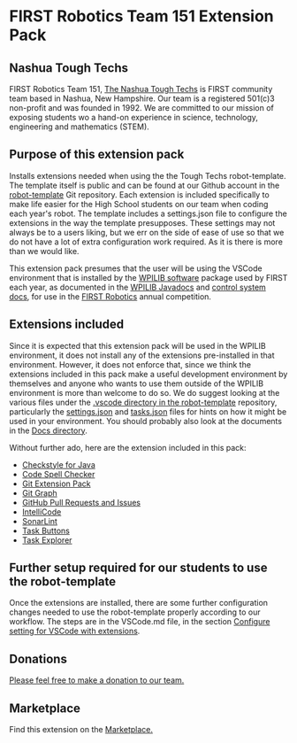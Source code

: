 # FIRST Robotics Team 151 Extension Pack

## Nashua Tough Techs

FIRST Robotics Team 151, [The Nashua Tough Techs](https://nashua151.org/wp/) is FIRST community team based in Nashua, New Hampshire. Our team is a registered 501(c)3 non-profit and was founded in 1992. We are committed to our mission of exposing students wo a hand-on experience in science, technology, engineering and mathematics (STEM).

## Purpose of this extension pack

Installs extensions needed when using the the Tough Techs robot-template. The template itself is public and can be found at our Github account in the [robot-template](https://github.com/ToughTechs151/robot-template) Git repository. Each extension is included specifically to make life easier for the High School students on our team when coding each year's robot. The template includes a settings.json file to configure the extensions in the way the template presupposes. These settings may not always be to a users liking, but we err on the side of ease of use so that we do not have a lot of extra configuration work required. As it is there is more than we would like.

This extension pack presumes that the user will be using the VSCode environment that is installed by the [WPILIB software](https://github.com/wpilibsuite/allwpilib/releases) package used by FIRST each year, as documented in the [WPILIB Javadocs](https://github.wpilib.org/allwpilib/docs/release/java/index.html) and [control system docs](https://docs.wpilib.org/en/stable/), for use in the [FIRST Robotics](https://www.firstinspires.org/robotics/frc) annual competition.

## Extensions included

Since it is expected that this extension pack will be used in the WPILIB environment, it does not install any of the extensions pre-installed in that environment. However, it does not enforce that, since we think the extensions included in this pack make a useful development environment by themselves and anyone who wants to use them outside of the WPILIB environment is more than welcome to do so. We do suggest looking at the various files under the [.vscode directory in the robot-template](https://github.com/ToughTechs151/robot-template/tree/main/.vscode) repository, particularly the [settings.json](https://github.com/ToughTechs151/robot-template/blob/main/.vscode/settings.json) and [tasks.json](https://github.com/ToughTechs151/robot-template/blob/main/.vscode/tasks.json) files for hints on how it might be used in your environment. You should probably also look at the documents in the [Docs directory](https://github.com/ToughTechs151/robot-template/tree/main/Docs).

Without further ado, here are the extension included in this pack:
* [Checkstyle for Java](https://marketplace.visualstudio.com/items?itemName=shengchen.vscode-checkstyle)
* [Code Spell Checker](https://marketplace.visualstudio.com/items?itemName=streetsidesoftware.code-spell-checker)
* [Git Extension Pack](https://marketplace.visualstudio.com/items?itemName=donjayamanne.git-extension-pack)
* [Git Graph](https://marketplace.visualstudio.com/items?itemName=mhutchie.git-graph)
* [GitHub Pull Requests and Issues](https://marketplace.visualstudio.com/items?itemName=GitHub.vscode-pull-request-github)
* [IntelliCode](https://marketplace.visualstudio.com/items?itemName=VisualStudioExptTeam.vscodeintellicode)
* [SonarLint](https://marketplace.visualstudio.com/items?itemName=SonarSource.sonarlint-vscode)
* [Task Buttons](https://marketplace.visualstudio.com/items?itemName=spencerwmiles.vscode-task-buttons)
* [Task Explorer](https://marketplace.visualstudio.com/items?itemName=spmeesseman.vscode-taskexplorer)

## Further setup required for our students to use the robot-template

Once the extensions are installed, there are some further configuration changes needed to use the robot-template properly according to our workflow. The steps are in the VSCode.md file, in the section [Configure setting for VSCode with extensions](https://github.com/ToughTechs151/robot-template/blob/main/Docs/VSCode.md#configure-settings-for-vscode-with-extensions).

## Donations

[Please feel free to make a donation to our team.](https://nhs-tough-tech-151-boosters.square.site/)

## Marketplace

Find this extension on the [Marketplace.](https://marketplace.visualstudio.com/items?itemName=ToughTechs151.tt151extpack)